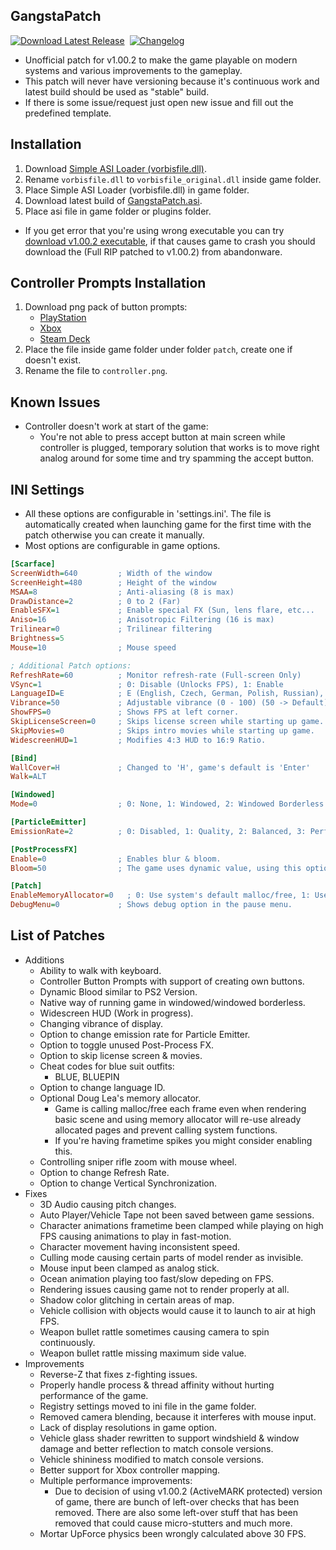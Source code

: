 ## GangstaPatch
[![Download Latest Release](https://img.shields.io/github/v/release/GangstaTeam/GangstaPatch?display_name=release&label=Download%20latest%20release&color=21abc7)](https://github.com/GangstaTeam/GangstaPatch/releases/latest/download/GangstaPatch.asi)&nbsp;
[![Changelog](https://img.shields.io/badge/Changelog-ED1459)](CHANGELOG.md)&nbsp;

- Unofficial patch for v1.00.2 to make the game playable on modern systems and various improvements to the gameplay.
- This patch will never have versioning because it's continuous work and latest build should be used as "stable" build.
- If there is some issue/request just open new issue and fill out the predefined template.

## Installation
1. Download [Simple ASI Loader (vorbisfile.dll)](https://github.com/sneakyevil/SimpleASILoader/releases/download/vorbisfile/vorbisfile.dll).
2. Rename `vorbisfile.dll` to `vorbisfile_original.dll` inside game folder.
3. Place Simple ASI Loader (vorbisfile.dll) in game folder.
4. Download latest build of [GangstaPatch.asi](https://github.com/GangstaTeam/GangstaPatch/releases/latest/download/GangstaPatch.asi).
5. Place asi file in game folder or plugins folder.
- If you get error that you're using wrong executable you can try [download v1.00.2 executable](https://mega.nz/file/3CRi2B5A#jL8v6fhbSQrnctYppNIXzozoV9yFVOTsUUssJWODb5g), if that causes game to crash you should download the (Full RIP patched to v1.00.2) from abandonware.

## Controller Prompts Installation
1. Download png pack of button prompts: 
    - [PlayStation](Files/controller_playstation.png)
    - [Xbox](Files/controller_xbox.png)
    - [Steam Deck](Files/controller_steamdeck.png)
2. Place the file inside game folder under folder `patch`, create one if doesn't exist.
3. Rename the file to `controller.png`.

## Known Issues
- Controller doesn't work at start of the game:
    - You're not able to press accept button at main screen while controller is plugged, temporary solution that works is to move right analog around for some time and try spamming the accept button.

## INI Settings
- All these options are configurable in 'settings.ini'. The file is automatically created when launching game for the first time with the patch otherwise you can create it manually.
- Most options are configurable in game options.
```ini
[Scarface]
ScreenWidth=640         ; Width of the window
ScreenHeight=480        ; Height of the window
MSAA=8                  ; Anti-aliasing (8 is max)
DrawDistance=2          ; 0 to 2 (Far)
EnableSFX=1             ; Enable special FX (Sun, lens flare, etc...
Aniso=16                ; Anisotropic Filtering (16 is max)
Trilinear=0             ; Trilinear filtering
Brightness=5
Mouse=10                ; Mouse speed

; Additional Patch options:
RefreshRate=60          ; Monitor refresh-rate (Full-screen Only)
VSync=1                 ; 0: Disable (Unlocks FPS), 1: Enable
LanguageID=E            ; E (English, Czech, German, Polish, Russian), F (France), I (Italian), S (Spanish) -> Requires specific game files for functionality
Vibrance=50             ; Adjustable vibrance (0 - 100) (50 -> Default)
ShowFPS=0	            ; Shows FPS at left corner.
SkipLicenseScreen=0	    ; Skips license screen while starting up game.
SkipMovies=0	        ; Skips intro movies while starting up game.
WidescreenHUD=1         ; Modifies 4:3 HUD to 16:9 Ratio.

[Bind]
WallCover=H             ; Changed to 'H', game's default is 'Enter'
Walk=ALT

[Windowed]
Mode=0	                ; 0: None, 1: Windowed, 2: Windowed Borderless

[ParticleEmitter]
EmissionRate=2          ; 0: Disabled, 1: Quality, 2: Balanced, 3: Performance, 4: Potato

[PostProcessFX]
Enable=0                ; Enables blur & bloom.
Bloom=50                ; The game uses dynamic value, using this option will force the value to be always same

[Patch]
EnableMemoryAllocator=0   ; 0: Use system's default malloc/free, 1: Use Doug Lea Memory Allocator
DebugMenu=0             ; Shows debug option in the pause menu.
```

## List of Patches
- Additions
    - Ability to walk with keyboard.
    - Controller Button Prompts with support of creating own buttons.
    - Dynamic Blood similar to PS2 Version.
    - Native way of running game in windowed/windowed borderless.
    - Widescreen HUD (Work in progress).
    - Changing vibrance of display.
    - Option to change emission rate for Particle Emitter.
    - Option to toggle unused Post-Process FX.
    - Option to skip license screen & movies.
    - Cheat codes for blue suit outfits:
        - BLUE, BLUEPIN
    - Option to change language ID.
    - Optional Doug Lea's memory allocator.
        - Game is calling malloc/free each frame even when rendering basic scene and using memory allocator will re-use already allocated pages and prevent calling system functions.
        - If you're having frametime spikes you might consider enabling this.
    - Controlling sniper rifle zoom with mouse wheel.
    - Option to change Refresh Rate.
    - Option to change Vertical Synchronization.
- Fixes
    - 3D Audio causing pitch changes.
    - Auto Player/Vehicle Tape not been saved between game sessions.
    - Character animations frametime been clamped while playing on high FPS causing animations to play in fast-motion.
    - Character movement having inconsistent speed.
    - Culling mode causing certain parts of model render as invisible.
    - Mouse input been clamped as analog stick.
    - Ocean animation playing too fast/slow depeding on FPS.
    - Rendering issues causing game not to render properly at all.
    - Shadow color glitching in certain areas of map.
    - Vehicle collision with objects would cause it to launch to air at high FPS.
    - Weapon bullet rattle sometimes causing camera to spin continuously.
    - Weapon bullet rattle missing maximum side value.
- Improvements
    - Reverse-Z that fixes z-fighting issues.
    - Properly handle process & thread affinity without hurting performance of the game.
    - Registry settings moved to ini file in the game folder.
    - Removed camera blending, because it interferes with mouse input.
    - Lack of display resolutions in game option.
    - Vehicle glass shader rewritten to support windshield & window damage and better reflection to match console versions.
    - Vehicle shininess modified to match console versions.
    - Better support for Xbox controller mapping.
    - Multiple performance improvements:
        - Due to decision of using v1.00.2 (ActiveMARK protected) version of game, there are bunch of left-over checks that has been removed. There are also some left-over stuff that has been removed that could cause micro-stutters and much more.
    - Mortar UpForce physics been wrongly calculated above 30 FPS.